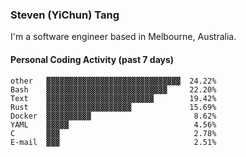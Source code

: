 ### Steven (YiChun) Tang

I'm a software engineer based in Melbourne, Australia.

#### Personal Coding Activity (past 7 days)
```
other   ▓▓▓▓▓▓▓▓▓▓▓▓▓▓▓▓▓▓▓▓▓▓▓▓▓▓▓▓▓▓  24.22%
Bash    ▓▓▓▓▓▓▓▓▓▓▓▓▓▓▓▓▓▓▓▓▓▓▓▓▓▓▓     22.20%
Text    ▓▓▓▓▓▓▓▓▓▓▓▓▓▓▓▓▓▓▓▓▓▓▓▓        19.42%
Rust    ▓▓▓▓▓▓▓▓▓▓▓▓▓▓▓▓▓▓▓             15.69%
Docker  ▓▓▓▓▓▓▓▓▓▓                       8.62%
YAML    ▓▓▓▓▓                            4.56%
C       ▓▓▓                              2.78%
E-mail  ▓▓▓                              2.51%
```

